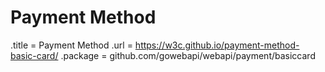 # Payment Method

.title = Payment Method
.url = <https://w3c.github.io/payment-method-basic-card/>
.package = github.com/gowebapi/webapi/payment/basiccard

